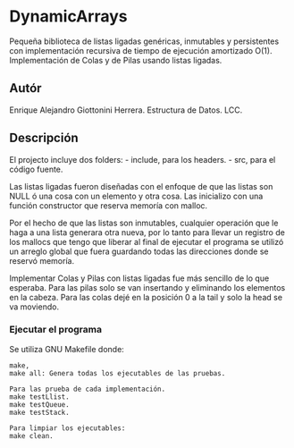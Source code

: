 # DynamicArrays
Pequeña biblioteca de listas ligadas genéricas, inmutables y persistentes con implementación recursiva de tiempo de ejecución amortizado O(1).
Implementación de Colas y de Pilas usando listas ligadas.

## Autór
Enrique Alejandro Giottonini Herrera.
Estructura de Datos.
LCC.

## Descripción
El projecto incluye dos folders:
    - include, para los headers.
    - src, para el código fuente.

Las listas ligadas fueron diseñadas con el enfoque de que las listas son NULL ó una cosa con un elemento y otra cosa. Las inicializo con una función constructor que reserva memoría con malloc.

Por el hecho de que las listas son inmutables, cualquier operación que le haga a una lista generara otra nueva, por lo tanto para llevar un registro de los mallocs que tengo que liberar al final de ejecutar el programa se utilizó un arreglo global que fuera guardando todas las direcciones donde se reservó memoría.

Implementar Colas y Pilas con listas ligadas fue más sencillo de lo que esperaba. Para las pilas solo se van insertando y eliminando los elementos en la cabeza. Para las colas dejé en la posición 0 a la tail y solo la head se va moviendo.


### Ejecutar el programa
Se utiliza GNU Makefile donde:

    make,
    make all: Genera todas los ejecutables de las pruebas.

    Para las prueba de cada implementación.
    make testLlist.
    make testQueue.
    make testStack.

    Para limpiar los ejecutables:
    make clean.